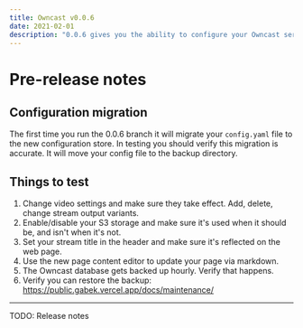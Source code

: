 ```yaml
---
title: Owncast v0.0.6
date: 2021-02-01
description: "0.0.6 gives you the ability to configure your Owncast server via the web and adds new 3rd party APIs for you to build upon."
---
```


# Pre-release notes

## Configuration migration

The first time you run the 0.0.6 branch it will migrate your `config.yaml` file to the new configuration store.  In testing you should verify this migration is accurate.  It will move your config file to the backup directory.

## Things to test

1. Change video settings and make sure they take effect.  Add, delete, change stream output variants.
1. Enable/disable your S3 storage and make sure it's used when it should be, and isn't when it's not.
1. Set your stream title in the header and make sure it's reflected on the web page.
1. Use the new page content editor to update your page via markdown.
1. The Owncast database gets backed up hourly.  Verify that happens.
1. Verify you can restore the backup: https://public.gabek.vercel.app/docs/maintenance/


---

TODO: Release notes